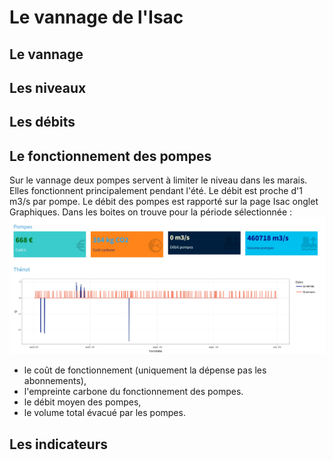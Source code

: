 # Le vannage de l'Isac

## Le vannage

## Les niveaux

## Les débits

## Le fonctionnement des pompes

Sur le vannage deux pompes servent à limiter le niveau dans les marais.
Elles fonctionnent principalement pendant l'été.
Le débit est proche d'1 m3/s par pompe.
Le débit des pompes est rapporté sur la page Isac onglet Graphiques.
Dans les boites on trouve pour la période sélectionnée :
![les indicateurs de fonctionnement des pompes](pompes.jpg "Indicateurs de fonctionnement des pompes")
* le coût de fonctionnement (uniquement la dépense pas les abonnements), 
* l'empreinte carbone du fonctionnement des pompes.
* le débit moyen des pompes,
* le volume total évacué par les pompes. 

## Les indicateurs